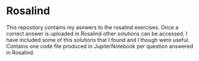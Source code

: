 # Rosalind


This repository contains my asnwers to the rosalind exercises.
Once a correct answer is uploaded in Rosalind other solutions can be accessed. I have included some of this solutions that I found and I though were useful.
Contains one code file produced in JupiterNotebook per question answered in Rosalind.


